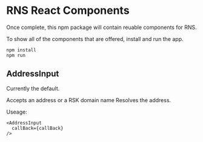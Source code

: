 # RNS React Components

Once complete, this npm package will contain reuable components for RNS.

To show all of the components that are offered, install and run the app.

```
npm install
npm run
```


## AddressInput

Currently the default.

Accepts an address or a RSK domain name Resolves the address.

Useage: 

```
<AddressInput
  callBack={callBack}
/>
```